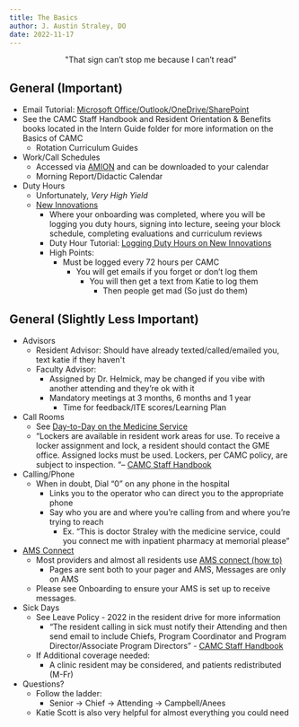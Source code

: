 ```yaml
---
title: The Basics
author: J. Austin Straley, DO
date: 2022-11-17
---
```

<center>"That sign can’t stop me because I can’t read"</center>

## General (Important)
- Email Tutorial: [Microsoft Office/Outlook/OneDrive/SharePoint][6]
- See the CAMC Staff Handbook and Resident Orientation & Benefits books located in the Intern Guide folder for more information on the Basics of CAMC
    - Rotation Curriculum Guides
- Work/Call Schedules
    - Accessed via [AMION][4] and can be downloaded to your calendar
    - Morning Report/Didactic Calendar
- Duty Hours
    - Unfortunately, *Very High Yield*
    - [New Innovations][2]
        - Where your onboarding was completed, where you will be logging you duty hours, signing into lecture, seeing your block schedule, completing evaluations and curriculum reviews
        - Duty Hour Tutorial: [Logging Duty Hours on New Innovations][3]
        - High Points:
            - Must be logged every 72 hours per CAMC
                - You will get emails if you forget or don’t log them
                    - You will then get a text from Katie to log them
                        - Then people get mad (So just do them)

## General (Slightly Less Important)
- Advisors
    - Resident Advisor: Should have already texted/called/emailed you, text katie if they haven't
    - Faculty Advisor:
        - Assigned by Dr. Helmick, may be changed if you vibe with another attending and they’re ok with it
        - Mandatory meetings at 3 months, 6 months and 1 year
            - Time for feedback/ITE scores/Learning Plan
- Call Rooms
    - See [Day-to-Day on the Medicine Service][5]
    - “Lockers are available in resident work areas for use. To receive a locker assignment and lock, a resident should contact the GME office. Assigned locks must be used. Lockers, per CAMC policy, are subject to inspection. “– [CAMC Staff Handbook][7]
- Calling/Phone
    - When in doubt, Dial “0” on any phone in the hospital
        - Links you to the operator who can direct you to the appropriate phone
        - Say who you are and where you’re calling from and where you’re trying to reach
            - Ex. “This is doctor Straley with the medicine service, could you connect me with inpatient pharmacy at memorial please”
- [AMS Connect][8]
    - Most providers and almost all residents use [AMS connect (how to)][9]
        - Pages are sent both to your pager and AMS, Messages are only on AMS
    - Please see Onboarding to ensure your AMS is set up to receive messages.
- Sick Days
    - See Leave Policy - 2022 in the resident drive for more information
        - “The resident calling in sick must notify their Attending and then send email to include Chiefs, Program Coordinator and Program Director/Associate Program Directors” - [CAMC Staff Handbook][7]
    - If Additional coverage needed:
        - A clinic resident may be considered, and patients redistributed (M-Fr)
- Questions?
    - Follow the ladder:
        - Senior -> Chief -> Attending -> Campbell/Anees
    - Katie Scott is also very helpful for almost everything you could need

[1]: https://www.camc.org/newhirelocations
[2]: https://www.new-innov.com/Login/Login.aspx
[3]: https://youtu.be/dkpLhmxxwpU
[4]: https://www.amion.com/cgi-bin/ocs
[5]: /internguidepages/chapter03/3-day-to-day-on-medservice/
[6]: https://youtu.be/p6yKzWvLs74
[7]: /posts/pdfs/2021-2022-residenthandbook
[8]: https://account.amsconnectapp.com/login
[9]: /internguidepages/chapter15/3-important-websites/

